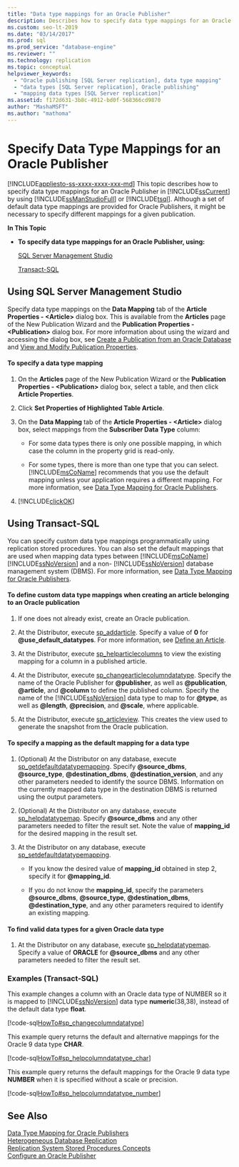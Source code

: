 ```yaml
---
title: "Data type mappings for an Oracle Publisher"
description: Describes how to specify data type mappings for an Oracle Publisher in SQL Server using SQL Server Management Studio (SSMS).
ms.custom: seo-lt-2019
ms.date: "03/14/2017"
ms.prod: sql
ms.prod_service: "database-engine"
ms.reviewer: ""
ms.technology: replication
ms.topic: conceptual
helpviewer_keywords: 
  - "Oracle publishing [SQL Server replication], data type mapping"
  - "data types [SQL Server replication], Oracle publishing"
  - "mapping data types [SQL Server replication]"
ms.assetid: f172d631-3b8c-4912-bd0f-568366cd9870
author: "MashaMSFT"
ms.author: "mathoma"
---
```

# Specify Data Type Mappings for an Oracle Publisher
[!INCLUDE[appliesto-ss-xxxx-xxxx-xxx-md](../../../includes/appliesto-ss-xxxx-xxxx-xxx-md.md)]
  This topic describes how to specify data type mappings for an Oracle Publisher in [!INCLUDE[ssCurrent](../../../includes/sscurrent-md.md)] by using [!INCLUDE[ssManStudioFull](../../../includes/ssmanstudiofull-md.md)] or [!INCLUDE[tsql](../../../includes/tsql-md.md)]. Although a set of default data type mappings are provided for Oracle Publishers, it might be necessary to specify different mappings for a given publication.  
  
 **In This Topic**  
  
-   **To specify data type mappings for an Oracle Publisher, using:**  
  
     [SQL Server Management Studio](#SSMSProcedure)  
  
     [Transact-SQL](#TsqlProcedure)  
  
##  <a name="SSMSProcedure"></a> Using SQL Server Management Studio  
 Specify data type mappings on the **Data Mapping** tab of the **Article Properties - \<Article>** dialog box. This is available from the **Articles** page of the New Publication Wizard and the **Publication Properties - \<Publication>** dialog box. For more information about using the wizard and accessing the dialog box, see [Create a Publication from an Oracle Database](../../../relational-databases/replication/publish/create-a-publication-from-an-oracle-database.md) and [View and Modify Publication Properties](../../../relational-databases/replication/publish/view-and-modify-publication-properties.md).  
  
#### To specify a data type mapping  
  
1.  On the **Articles** page of the New Publication Wizard or the **Publication Properties - \<Publication>** dialog box, select a table, and then click **Article Properties**.  
  
2.  Click **Set Properties of Highlighted Table Article**.  
  
3.  On the **Data Mapping** tab of the **Article Properties - \<Article>** dialog box, select mappings from the **Subscriber Data Type** column:  
  
    -   For some data types there is only one possible mapping, in which case the column in the property grid is read-only.  
  
    -   For some types, there is more than one type that you can select. [!INCLUDE[msCoName](../../../includes/msconame-md.md)] recommends that you use the default mapping unless your application requires a different mapping. For more information, see [Data Type Mapping for Oracle Publishers](../../../relational-databases/replication/non-sql/data-type-mapping-for-oracle-publishers.md).  
  
4.  [!INCLUDE[clickOK](../../../includes/clickok-md.md)]  
  
##  <a name="TsqlProcedure"></a> Using Transact-SQL  
 You can specify custom data type mappings programmatically using replication stored procedures. You can also set the default mappings that are used when mapping data types between [!INCLUDE[msCoName](../../../includes/msconame-md.md)] [!INCLUDE[ssNoVersion](../../../includes/ssnoversion-md.md)] and a non- [!INCLUDE[ssNoVersion](../../../includes/ssnoversion-md.md)] database management system (DBMS). For more information, see [Data Type Mapping for Oracle Publishers](../../../relational-databases/replication/non-sql/data-type-mapping-for-oracle-publishers.md).  
  
#### To define custom data type mappings when creating an article belonging to an Oracle publication  
  
1.  If one does not already exist, create an Oracle publication.  
  
2.  At the Distributor, execute [sp_addarticle](../../../relational-databases/system-stored-procedures/sp-addarticle-transact-sql.md). Specify a value of **0** for **\@use_default_datatypes**. For more information, see [Define an Article](../../../relational-databases/replication/publish/define-an-article.md).  
  
3.  At the Distributor, execute [sp_helparticlecolumns](../../../relational-databases/system-stored-procedures/sp-helparticlecolumns-transact-sql.md) to view the existing mapping for a column in a published article.  
  
4.  At the Distributor, execute [sp_changearticlecolumndatatype](../../../relational-databases/system-stored-procedures/sp-changearticlecolumndatatype-transact-sql.md). Specify the name of the Oracle Publisher for **\@publisher**, as well as **\@publication**, **\@article**, and **\@column** to define the published column. Specify the name of the [!INCLUDE[ssNoVersion](../../../includes/ssnoversion-md.md)] data type to map to for **\@type**, as well as **\@length**, **\@precision**, and **\@scale**, where applicable.  
  
5.  At the Distributor, execute [sp_articleview](../../../relational-databases/system-stored-procedures/sp-articleview-transact-sql.md). This creates the view used to generate the snapshot from the Oracle publication.  
  
#### To specify a mapping as the default mapping for a data type  
  
1.  (Optional) At the Distributor on any database, execute [sp_getdefaultdatatypemapping](../../../relational-databases/system-stored-procedures/sp-getdefaultdatatypemapping-transact-sql.md). Specify **\@source_dbms**, **\@source_type**, **\@destination_dbms**, **\@destination_version**, and any other parameters needed to identify the source DBMS. Information on the currently mapped data type in the destination DBMS is returned using the output parameters.  
  
2.  (Optional) At the Distributor on any database, execute [sp_helpdatatypemap](../../../relational-databases/system-stored-procedures/sp-helpdatatypemap-transact-sql.md). Specify **\@source_dbms** and any other parameters needed to filter the result set. Note the value of **mapping_id** for the desired mapping in the result set.  
  
3.  At the Distributor on any database, execute [sp_setdefaultdatatypemapping](../../../relational-databases/system-stored-procedures/sp-setdefaultdatatypemapping-transact-sql.md).  
  
    -   If you know the desired value of **mapping_id** obtained in step 2, specify it for **\@mapping_id**.  
  
    -   If you do not know the **mapping_id**, specify the parameters **\@source_dbms**, **\@source_type**, **\@destination_dbms**, **\@destination_type**, and any other parameters required to identify an existing mapping.  
  
#### To find valid data types for a given Oracle data type  
  
1.  At the Distributor on any database, execute [sp_helpdatatypemap](../../../relational-databases/system-stored-procedures/sp-helpdatatypemap-transact-sql.md). Specify a value of **ORACLE** for **\@source_dbms** and any other parameters needed to filter the result set.  
  
###  <a name="TsqlExample"></a> Examples (Transact-SQL)  
 This example changes a column with an Oracle data type of NUMBER so it is mapped to [!INCLUDE[ssNoVersion](../../../includes/ssnoversion-md.md)] data type **numeric**(38,38), instead of the default data type **float**.  
  
 [!code-sql[HowTo#sp_changecolumndatatype](../../../relational-databases/replication/codesnippet/tsql/specify-data-type-mappin_1.sql)]  
  
 This example query returns the default and alternative mappings for the Oracle 9 data type **CHAR**.  
  
 [!code-sql[HowTo#sp_helpcolumndatatype_char](../../../relational-databases/replication/codesnippet/tsql/specify-data-type-mappin_2.sql)]  
  
 This example query returns the default mappings for the Oracle 9 data type **NUMBER** when it is specified without a scale or precision.  
  
 [!code-sql[HowTo#sp_helpcolumndatatype_number](../../../relational-databases/replication/codesnippet/tsql/specify-data-type-mappin_3.sql)]  
  
## See Also  
 [Data Type Mapping for Oracle Publishers](../../../relational-databases/replication/non-sql/data-type-mapping-for-oracle-publishers.md)   
 [Heterogeneous Database Replication](../../../relational-databases/replication/non-sql/heterogeneous-database-replication.md)   
 [Replication System Stored Procedures Concepts](../../../relational-databases/replication/concepts/replication-system-stored-procedures-concepts.md)   
 [Configure an Oracle Publisher](../../../relational-databases/replication/non-sql/configure-an-oracle-publisher.md)  
  
  
